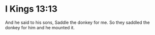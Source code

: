 # I Kings 13:13

And he said to his sons, Saddle the donkey for me. So they saddled the donkey for him and he mounted it.
